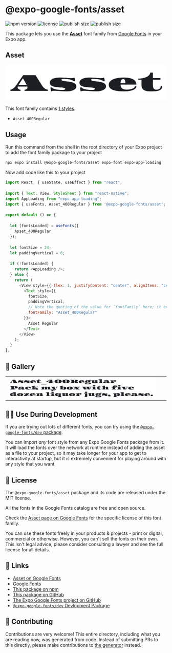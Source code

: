 # @expo-google-fonts/asset

![npm version](https://flat.badgen.net/npm/v/@expo-google-fonts/asset)
![license](https://flat.badgen.net/github/license/expo/google-fonts)
![publish size](https://flat.badgen.net/packagephobia/install/@expo-google-fonts/asset)
![publish size](https://flat.badgen.net/packagephobia/publish/@expo-google-fonts/asset)

This package lets you use the [**Asset**](https://fonts.google.com/specimen/Asset) font family from [Google Fonts](https://fonts.google.com/) in your Expo app.

## Asset

![Asset](./font-family.png)

This font family contains [1 styles](#-gallery).

- `Asset_400Regular`

## Usage

Run this command from the shell in the root directory of your Expo project to add the font family package to your project

```sh
npx expo install @expo-google-fonts/asset expo-font expo-app-loading
```

Now add code like this to your project

```js
import React, { useState, useEffect } from "react";

import { Text, View, StyleSheet } from "react-native";
import AppLoading from "expo-app-loading";
import { useFonts, Asset_400Regular } from '@expo-google-fonts/asset';

export default () => {

  let [fontsLoaded] = useFonts({
    Asset_400Regular
  });

  let fontSize = 24;
  let paddingVertical = 6;

  if (!fontsLoaded) {
    return <AppLoading />;
  } else {
    return (
      <View style={{ flex: 1, justifyContent: "center", alignItems: "center" }}>
        <Text style={{
          fontSize,
          paddingVertical,
          // Note the quoting of the value for `fontFamily` here; it expects a string!
          fontFamily: "Asset_400Regular"
        }}>
          Asset Regular
        </Text>
      </View>
    );
  }
};
```

## 🔡 Gallery


||||
|-|-|-|
|![Asset_400Regular](./Asset_400Regular.ttf.png)||||


## 👩‍💻 Use During Development

If you are trying out lots of different fonts, you can try using the [`@expo-google-fonts/dev` package](https://github.com/expo/google-fonts/tree/master/font-packages/dev#readme).

You can import _any_ font style from any Expo Google Fonts package from it. It will load the fonts over the network at runtime instead of adding the asset as a file to your project, so it may take longer for your app to get to interactivity at startup, but it is extremely convenient for playing around with any style that you want.


## 📖 License

The `@expo-google-fonts/asset` package and its code are released under the MIT license.

All the fonts in the Google Fonts catalog are free and open source.

Check the [Asset page on Google Fonts](https://fonts.google.com/specimen/Asset) for the specific license of this font family.

You can use these fonts freely in your products & projects - print or digital, commercial or otherwise. However, you can't sell the fonts on their own. This isn't legal advice, please consider consulting a lawyer and see the full license for all details.

## 🔗 Links

- [Asset on Google Fonts](https://fonts.google.com/specimen/Asset)
- [Google Fonts](https://fonts.google.com/)
- [This package on npm](https://www.npmjs.com/package/@expo-google-fonts/asset)
- [This package on GitHub](https://github.com/expo/google-fonts/tree/master/font-packages/asset)
- [The Expo Google Fonts project on GitHub](https://github.com/expo/google-fonts)
- [`@expo-google-fonts/dev` Devlopment Package](https://github.com/expo/google-fonts/tree/master/font-packages/dev)

## 🤝 Contributing

Contributions are very welcome! This entire directory, including what you are reading now, was generated from code. Instead of submitting PRs to this directly, please make contributions to [the generator](https://github.com/expo/google-fonts/tree/master/packages/generator) instead.
